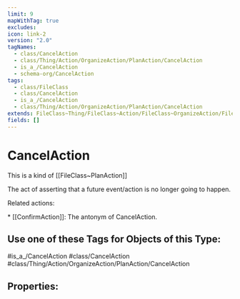 ```yaml
---
limit: 9
mapWithTag: true
excludes: 
icon: link-2
version: "2.0"
tagNames:
  - class/CancelAction
  - class/Thing/Action/OrganizeAction/PlanAction/CancelAction
  - is_a_/CancelAction
  - schema-org/CancelAction
tags:
  - class/FileClass
  - class/CancelAction
  - is_a_/CancelAction
  - class/Thing/Action/OrganizeAction/PlanAction/CancelAction
extends: FileClass~Thing/FileClass~Action/FileClass~OrganizeAction/FileClass~PlanAction
fields: []
---
```


# CancelAction
This is a kind of [[FileClass~PlanAction]]

The act of asserting that a future event/action is no longer going to happen.

Related actions:

\* [[ConfirmAction]]: The antonym of CancelAction.


## Use one of these Tags for Objects of this Type:

#is_a_/CancelAction
#class/CancelAction
#class/Thing/Action/OrganizeAction/PlanAction/CancelAction

## Properties:



